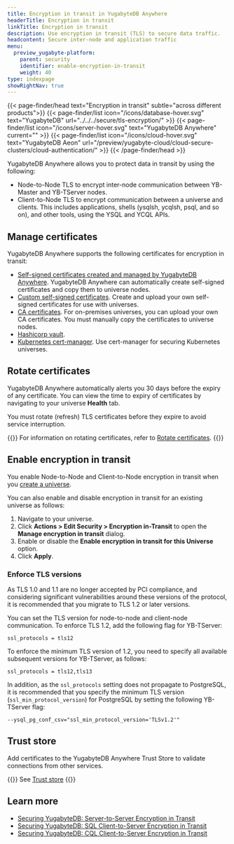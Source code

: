 ```yaml
---
title: Encryption in transit in YugabyteDB Anywhere
headerTitle: Encryption in transit
linkTitle: Encryption in transit
description: Use encryption in transit (TLS) to secure data traffic.
headcontent: Secure inter-node and application traffic
menu:
  preview_yugabyte-platform:
    parent: security
    identifier: enable-encryption-in-transit
    weight: 40
type: indexpage
showRightNav: true
---
```


{{< page-finder/head text="Encryption in transit" subtle="across different products">}}
  {{< page-finder/list icon="/icons/database-hover.svg" text="YugabyteDB" url="../../../secure/tls-encryption/" >}}
  {{< page-finder/list icon="/icons/server-hover.svg" text="YugabyteDB Anywhere" current="" >}}
  {{< page-finder/list icon="/icons/cloud-hover.svg" text="YugabyteDB Aeon" url="/preview/yugabyte-cloud/cloud-secure-clusters/cloud-authentication/" >}}
{{< /page-finder/head >}}

YugabyteDB Anywhere allows you to protect data in transit by using the following:

- Node-to-Node TLS to encrypt inter-node communication between YB-Master and YB-TServer nodes.
- Client-to-Node TLS to encrypt communication between a universe and clients. This includes applications, shells (ysqlsh, ycqlsh, psql, and so on), and other tools, using the YSQL and YCQL APIs.

## Manage certificates

YugabyteDB Anywhere supports the following certificates for encryption in transit:

- [Self-signed certificates created and managed by YugabyteDB Anywhere](auto-certificate/). YugabyteDB Anywhere can automatically create self-signed certificates and copy them to universe nodes.
- [Custom self-signed certificates](add-certificate-self/). Create and upload your own self-signed certificates for use with universes.
- [CA certificates](add-certificate-ca/). For on-premises universes, you can upload your own CA certificates. You must manually copy the certificates to universe nodes.
- [Hashicorp vault](add-certificate-hashicorp/).
- [Kubernetes cert-manager](add-certificate-kubernetes/). Use cert-manager for securing Kubernetes universes.

## Rotate certificates

YugabyteDB Anywhere automatically alerts you 30 days before the expiry of any certificate. You can view the time to expiry of certificates by navigating to your universe **Health** tab.

You must rotate (refresh) TLS certificates before they expire to avoid service interruption.

{{<lead link="rotate-certificates/">}}
For information on rotating certificates, refer to [Rotate certificates](rotate-certificates/).
{{</lead>}}

## Enable encryption in transit

You enable Node-to-Node and Client-to-Node encryption in transit when you [create a universe](../../create-deployments/create-universe-multi-zone/).

You can also enable and disable encryption in transit for an existing universe as follows:

1. Navigate to your universe.
1. Click **Actions > Edit Security > Encryption in-Transit** to open the **Manage encryption in transit** dialog.
1. Enable or disable the **Enable encryption in transit for this Universe** option.
1. Click **Apply**.

### Enforce TLS versions

As TLS 1.0 and 1.1 are no longer accepted by PCI compliance, and considering significant vulnerabilities around these versions of the protocol, it is recommended that you migrate to TLS 1.2 or later versions.

You can set the TLS version for node-to-node and client-node communication. To enforce TLS 1.2, add the following flag for YB-TServer:

```shell
ssl_protocols = tls12
```

To enforce the minimum TLS version of 1.2, you need to specify all available subsequent versions for YB-TServer, as follows:

```shell
ssl_protocols = tls12,tls13
```

In addition, as the `ssl_protocols` setting does not propagate to PostgreSQL, it is recommended that you specify the minimum TLS version (`ssl_min_protocol_version`) for PostgreSQL by setting the following YB-TServer flag:

```shell
--ysql_pg_conf_csv="ssl_min_protocol_version='TLSv1.2'"
```

## Trust store

Add certificates to the YugabyteDB Anywhere Trust Store to validate connections from other services.

{{<lead link="trust-store/">}}
See [Trust store](trust-store/)
{{</lead>}}

## Learn more

- [Securing YugabyteDB: Server-to-Server Encryption in Transit](https://www.yugabyte.com/blog/yugabytedb-server-to-server-encryption/)
- [Securing YugabyteDB: SQL Client-to-Server Encryption in Transit](https://www.yugabyte.com/blog/securing-yugabytedb-client-to-server-encryption/)
- [Securing YugabyteDB: CQL Client-to-Server Encryption in Transit](https://www.yugabyte.com/blog/securing-yugabytedb-part-3-cql-client-server-encryption-transit/)
